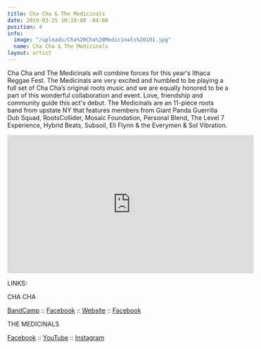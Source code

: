 ```yaml
---
title: Cha Cha & The Medicinals
date: 2019-03-25 10:19:00 -04:00
position: 4
info:
  image: "/uploads/Cha%20Cha%20Medicinals%20101.jpg"
  name: Cha Cha & The Medicinals
layout: artist
---
```


Cha Cha and The Medicinals will combine forces for this year's Ithaca Reggae Fest. The Medicinals are very excited and humbled to be playing a full set of Cha Cha’s original roots music and we are equally honored to be a part of this wonderful collaboration and event. Love, friendship and community guide this act's debut. The Medicinals are an 11-piece roots band from upstate NY that features members from Giant Panda Guerrilla Dub Squad, RootsCollider, Mosaic Foundation, Personal Blend, The Level 7 Experience, Hybrid Beats, Subsoil, Eli Flynn & the Everymen & Sol Vibration.

<iframe width="560" height="315" src="https://www.youtube.com/embed/NggrxYJiqy0" frameborder="0" allow="accelerometer; autoplay; encrypted-media; gyroscope; picture-in-picture" allowfullscreen></iframe>


LINKS:

CHA CHA

[BandCamp](https://chachaandthendorband.bandcamp.com/) :: [Facebook](https://www.facebook.com/chachaandthendorband/) :: [Website](https://www.mosaicfoundationmusic.com/) :: [Facebook](https://www.facebook.com/mosaicfoundationmusic/)


THE MEDICINALS

[Facebook](https://www.facebook.com/TheMedicinalsMusic/) :: [YouTube](https://www.youtube.com/channel/UCeQnEiOm5KhPlZskrFXiBTA) :: [Instagram](https://www.instagram.com/themedicinalsmusic/)



